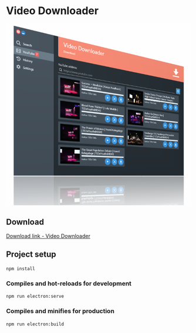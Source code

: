 # Video Downloader #
![](doc/download_1.PNG)

## Download ##
[Download link - Video Downloader](https://github.com/robertorlowski/video-downloader/releases/latest#link)


## Project setup
```
npm install
```

### Compiles and hot-reloads for development
```
npm run electron:serve
```

### Compiles and minifies for production
```
npm run electron:build
```